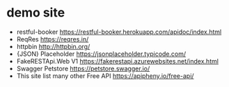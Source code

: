 # demo site

- restful-booker	https://restful-booker.herokuapp.com/apidoc/index.html
- ReqRes	https://reqres.in/
- httpbin	http://httpbin.org/
- {JSON} Placeholder	https://jsonplaceholder.typicode.com/
- FakeRESTApi.Web V1	https://fakerestapi.azurewebsites.net/index.html
- Swagger Petstore	https://petstore.swagger.io/
- This site list many other Free API	https://apipheny.io/free-api/
